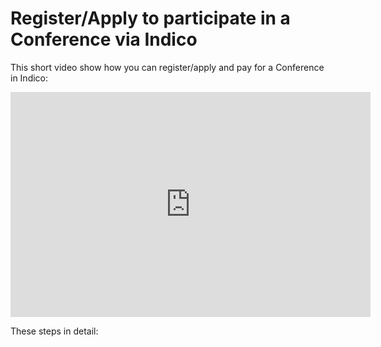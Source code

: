 # Register/Apply to participate in a Conference via Indico

This short video show how you can register/apply and pay for a Conference in Indico:

<iframe width="576" height="360" frameborder="0" src="https://cds.cern.ch/video/2275654?showTitle=true" allowfullscreen></iframe>

These steps in detail: